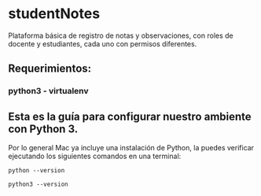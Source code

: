 # studentNotes
Plataforma básica de registro de notas y observaciones, con roles de docente y estudiantes, cada uno con permisos diferentes.

## Requerimientos:
### python3 - virtualenv

## Esta es la guía para configurar nuestro ambiente con Python 3.
Por lo general Mac ya incluye una instalación de Python, la puedes verificar ejecutando los siguientes comandos en una terminal:

<code>python --version</code>

<code>python3 --version</code>
